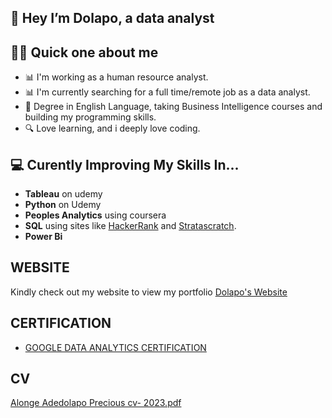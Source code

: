 ## 👋 Hey I’m Dolapo, a data analyst 

## 🙋‍♀️ Quick one about me
- 📊 I'm working as a human resource analyst.
- 📊 I'm currently searching for a full time/remote job as a data analyst. 
- 📐 Degree in English Language, taking Business Intelligence courses and building my programming skills. 
- 🔍 Love learning, and i deeply love coding.

## 💻 Curently Improving My Skills In...
- **Tableau** on udemy
- **Python** on Udemy
- **Peoples Analytics** using coursera
- **SQL** using sites like [HackerRank](https://www.hackerrank.com/) and [Stratascratch](https://www.stratascratch.com/). 
- **Power Bi** 

## WEBSITE
Kindly check out my website to view my portfolio [Dolapo's Website](https://dolapomimi.github.io/portfolio/)

## CERTIFICATION
- [GOOGLE DATA ANALYTICS CERTIFICATION](https://www.coursera.org/account/accomplishments/specialization/certificate/QTJ7PAJZUMNK)

## CV
[Alonge Adedolapo Precious cv- 2023.pdf](https://github.com/Dolapomimi/Dolapomimi/files/11068781/Alonge.Adedolapo.Precious.cv-.2023.pdf)

